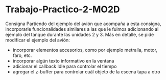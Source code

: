 # Trabajo-Practico-2-MO2D
Consigna
Partiendo del ejemplo del avión que acompaña a esta consigna, incorporarle
funcionalidades similares a las que le fuimos adicionando al ejemplo del tanque
durante las unidades 2 y 3. Más en detalle, se pide modificar el ejemplo del avión:
- incorporar elementos accesorios, como por ejemplo metralla, motor, faro, etc.
- incorporar algún texto informativo en la ventana
- adicionar el callback Idle para controlar el tiempo
- agregar el z-buffer para controlar cuál objeto de la escena tapa a otro
